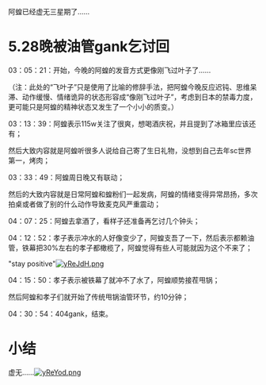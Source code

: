 阿蝗已经虚无三星期了……

# 5.28晚被油管gank乞讨回

03：05：21：开始，今晚的阿蝗的发音方式更像刚飞过叶子了……

（注：此处的“飞叶子”只是使用了比喻的修辞手法，把阿蝗今晚反应迟钝、思维呆滞、动作缓慢、情绪诡异的状态形容成“像刚飞过叶子”，考虑到日本的禁毒力度，更可能只是阿蝗的精神状态又发生了一个小小的质变。）

03：13：39：阿蝗表示115w关注了很爽，想喝酒庆祝，并且提到了冰箱里应该还有；

然后大致内容就是阿蝗听很多人说给自己寄了生日礼物，没想到自己去年sc世界第一，烤肉；

03：33：49：阿蝗周日晚又有联动；

然后的大致内容就是日常阿蝗和蝗粉们一起发病，阿蝗的情绪变得异常昂扬，多次拍桌或者做了别的什么动作导致麦克风严重震动；

04：07：25：阿蝗去拿酒了，看样子还准备再乞讨几个钟头；

04：12：52：孝子表示冲水的人好像变少了，阿蝗支吾了一下，然后表示都赖油管，铁幕把30%左右的孝子都橄榄了，阿蝗觉得有些人可能就因为这个不来了；

"stay positive"[![yReJdH.png](https://z3.ax1x.com/2021/02/18/yReJdH.png)](https://imgtu.com/i/yReJdH)

04：15：50：孝子表示被铁幕了就冲不了水了，阿蝗顺势接茬甩锅；

然后阿蝗和孝子们就开始了传统甩锅油管环节，约10分钟；

04：30：54：404gank，结束。

# 小结

虚无……[![yReYod.png](https://z3.ax1x.com/2021/02/18/yReYod.png)](https://imgtu.com/i/yReYod)